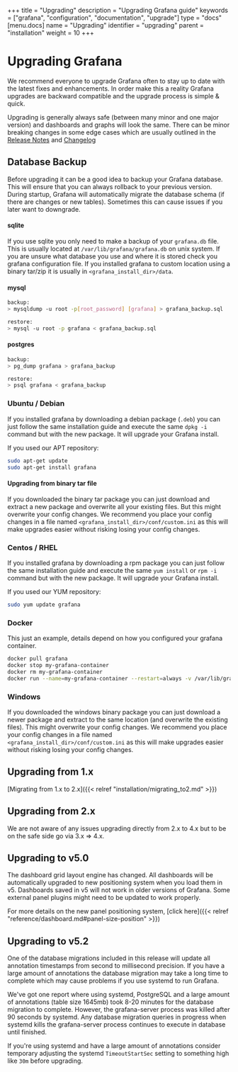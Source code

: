 +++
title = "Upgrading"
description = "Upgrading Grafana guide"
keywords = ["grafana", "configuration", "documentation", "upgrade"]
type = "docs"
[menu.docs]
name = "Upgrading"
identifier = "upgrading"
parent = "installation"
weight = 10
+++

# Upgrading Grafana

We recommend everyone to upgrade Grafana often to stay up to date with the latest fixes and enhancements.
In order make this a reality Grafana upgrades are backward compatible and the upgrade process is simple & quick.

Upgrading is generally always safe (between many minor and one major version) and dashboards and graphs will look the same. There can be minor breaking changes in some edge cases which are usually outlined in the [Release Notes](https://community.grafana.com/c/releases) and [Changelog](https://github.com/grafana/grafana/blob/master/CHANGELOG.md)

## Database Backup

Before upgrading it can be a good idea to backup your Grafana database. This will ensure that you can always rollback to your previous version. During startup, Grafana will automatically migrate the database schema (if there are changes or new tables). Sometimes this can cause issues if you later want to downgrade.

#### sqlite

If you use sqlite you only need to make a backup of your `grafana.db` file. This is usually located at `/var/lib/grafana/grafana.db` on unix system.
If you are unsure what database you use and where it is stored check you grafana configuration file. If you
installed grafana to custom location using a binary tar/zip it is usually in `<grafana_install_dir>/data`.

#### mysql

```bash
backup:
> mysqldump -u root -p[root_password] [grafana] > grafana_backup.sql

restore:
> mysql -u root -p grafana < grafana_backup.sql
```

#### postgres

```bash
backup:
> pg_dump grafana > grafana_backup

restore:
> psql grafana < grafana_backup
```

### Ubuntu / Debian

If you installed grafana by downloading a debian package (`.deb`) you can just follow the same installation guide
and execute the same `dpkg -i` command but with the new package. It will upgrade your Grafana install.

If you used our APT repository:

```bash
sudo apt-get update
sudo apt-get install grafana
```

#### Upgrading from binary tar file

If you downloaded the binary tar package you can just download and extract a new package
and overwrite all your existing files. But this might overwrite your config changes. We
recommend you place your config changes in a file named  `<grafana_install_dir>/conf/custom.ini`
as this will make upgrades easier without risking losing your config changes.

### Centos / RHEL

If you installed grafana by downloading a rpm package you can just follow the same installation guide
and execute the same `yum install` or `rpm -i` command but with the new package. It will upgrade your Grafana install.

If you used our YUM repository:

```bash
sudo yum update grafana
```

### Docker

This just an example, details depend on how you configured your grafana container.
```bash
docker pull grafana
docker stop my-grafana-container
docker rm my-grafana-container
docker run --name=my-grafana-container --restart=always -v /var/lib/grafana:/var/lib/grafana
```

### Windows

If you downloaded the windows binary package you can just download a newer package and extract
to the same location (and overwrite the existing files). This might overwrite your config changes. We
recommend you place your config changes in a file named  `<grafana_install_dir>/conf/custom.ini`
as this will make upgrades easier without risking losing your config changes.

## Upgrading from 1.x

[Migrating from 1.x to 2.x]({{< relref "installation/migrating_to2.md" >}})

## Upgrading from 2.x

We are not aware of any issues upgrading directly from 2.x to 4.x but to be on the safe side go via 3.x => 4.x.

## Upgrading to v5.0

The dashboard grid layout engine has changed. All dashboards will be automatically upgraded to new
positioning system when you load them in v5. Dashboards saved in v5 will not work in older versions of Grafana. Some
external panel plugins might need to be updated to work properly.

For more details on the new panel positioning system, [click here]({{< relref "reference/dashboard.md#panel-size-position" >}})

## Upgrading to v5.2

One of the database migrations included in this release will update all annotation timestamps from second to millisecond precision. If you have a large amount of annotations the database migration may take a long time to complete which may cause problems if you use systemd to run Grafana.

We've got one report where using systemd, PostgreSQL and a large amount of annotations (table size 1645mb) took 8-20 minutes for the database migration to complete. However, the grafana-server process was killed after 90 seconds by systemd. Any database migration queries in progress when systemd kills the grafana-server process continues to execute in database until finished.

If you're using systemd and have a large amount of annotations consider temporary adjusting the systemd `TimeoutStartSec` setting to something high like `30m` before upgrading.
